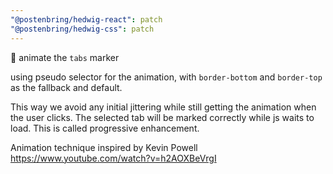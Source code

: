 ```yaml
---
"@postenbring/hedwig-react": patch
"@postenbring/hedwig-css": patch
---
```


:dizzy: animate the `tabs` marker

using pseudo selector for the animation, with `border-bottom` and `border-top` as the fallback and default.

This way we avoid any initial jittering while still getting the animation when the user clicks. The selected tab will be marked correctly while js waits to load. This is called progressive enhancement.

Animation technique inspired by Kevin Powell https://www.youtube.com/watch?v=h2AOXBeVrgI

